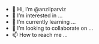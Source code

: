 - 👋 Hi, I’m @anzilparviz
- 👀 I’m interested in ...
- 🌱 I’m currently learning ...
- 💞️ I’m looking to collaborate on ...
- 📫 How to reach me ...

<!---
anzilparviz/anzilparviz is a ✨ special ✨ repository because its `README.md` (this file) appears on your GitHub profile.
You can click the Preview link to take a look at your changes.
--->
